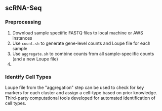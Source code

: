 ## scRNA-Seq 

### Preprocessing
1. Download sample speciific FASTQ files to local machine or AWS instances
2. Use `count.sh` to generate gene-level counts and Loupe file for each sample
3. Use `aggregate.sh` to combine counts from all sample-speciific counts (and a new Loupe file)
4. 


### Identify Cell Types
Loupe file from the "aggregation" step can be used to check for key markers for each cluster and assign a cell-type based on prior knowledge. Third-party computational tools developed for automated identification of cell types.